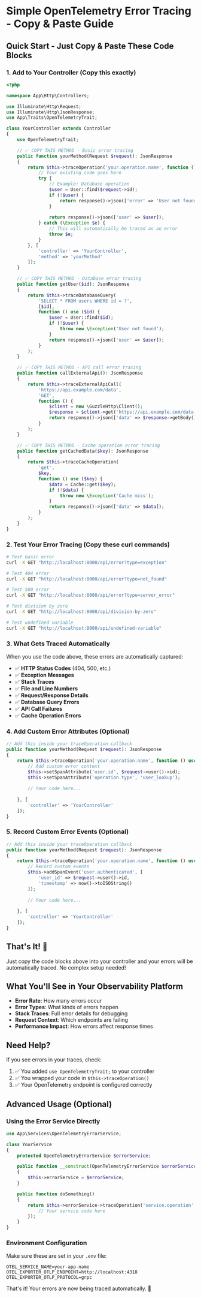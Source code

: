 # Simple OpenTelemetry Error Tracing - Copy & Paste Guide

## Quick Start - Just Copy & Paste These Code Blocks

### 1. Add to Your Controller (Copy this exactly)

```php
<?php

namespace App\Http\Controllers;

use Illuminate\Http\Request;
use Illuminate\Http\JsonResponse;
use App\Traits\OpenTelemetryTrait;

class YourController extends Controller
{
    use OpenTelemetryTrait;

    // ✅ COPY THIS METHOD - Basic error tracing
    public function yourMethod(Request $request): JsonResponse
    {
        return $this->traceOperation('your.operation.name', function () use ($request) {
            // Your existing code goes here
            try {
                // Example: Database operation
                $user = User::find($request->id);
                if (!$user) {
                    return response()->json(['error' => 'User not found'], 404);
                }
                
                return response()->json(['user' => $user]);
            } catch (\Exception $e) {
                // This will automatically be traced as an error
                throw $e;
            }
        }, [
            'controller' => 'YourController',
            'method' => 'yourMethod'
        ]);
    }

    // ✅ COPY THIS METHOD - Database error tracing
    public function getUser($id): JsonResponse
    {
        return $this->traceDatabaseQuery(
            'SELECT * FROM users WHERE id = ?',
            [$id],
            function () use ($id) {
                $user = User::find($id);
                if (!$user) {
                    throw new \Exception('User not found');
                }
                return response()->json(['user' => $user]);
            }
        );
    }

    // ✅ COPY THIS METHOD - API call error tracing
    public function callExternalApi(): JsonResponse
    {
        return $this->traceExternalApiCall(
            'https://api.example.com/data',
            'GET',
            function () {
                $client = new \GuzzleHttp\Client();
                $response = $client->get('https://api.example.com/data');
                return response()->json(['data' => $response->getBody()]);
            }
        );
    }

    // ✅ COPY THIS METHOD - Cache operation error tracing
    public function getCachedData($key): JsonResponse
    {
        return $this->traceCacheOperation(
            'get',
            $key,
            function () use ($key) {
                $data = Cache::get($key);
                if (!$data) {
                    throw new \Exception('Cache miss');
                }
                return response()->json(['data' => $data]);
            }
        );
    }
}
```

### 2. Test Your Error Tracing (Copy these curl commands)

```bash
# Test basic error
curl -X GET "http://localhost:8000/api/error?type=exception"

# Test 404 error
curl -X GET "http://localhost:8000/api/error?type=not_found"

# Test 500 error
curl -X GET "http://localhost:8000/api/error?type=server_error"

# Test division by zero
curl -X GET "http://localhost:8000/api/division-by-zero"

# Test undefined variable
curl -X GET "http://localhost:8000/api/undefined-variable"
```

### 3. What Gets Traced Automatically

When you use the code above, these errors are automatically captured:

- ✅ **HTTP Status Codes** (404, 500, etc.)
- ✅ **Exception Messages** 
- ✅ **Stack Traces**
- ✅ **File and Line Numbers**
- ✅ **Request/Response Details**
- ✅ **Database Query Errors**
- ✅ **API Call Failures**
- ✅ **Cache Operation Errors**

### 4. Add Custom Error Attributes (Optional)

```php
// Add this inside your traceOperation callback
public function yourMethod(Request $request): JsonResponse
{
    return $this->traceOperation('your.operation.name', function () use ($request) {
        // Add custom error context
        $this->setSpanAttribute('user.id', $request->user()->id);
        $this->setSpanAttribute('operation.type', 'user_lookup');
        
        // Your code here...
        
    }, [
        'controller' => 'YourController'
    ]);
}
```

### 5. Record Custom Error Events (Optional)

```php
// Add this inside your traceOperation callback
public function yourMethod(Request $request): JsonResponse
{
    return $this->traceOperation('your.operation.name', function () use ($request) {
        // Record custom events
        $this->addSpanEvent('user.authenticated', [
            'user_id' => $request->user()->id,
            'timestamp' => now()->toISOString()
        ]);
        
        // Your code here...
        
    }, [
        'controller' => 'YourController'
    ]);
}
```

## That's It! 🎉

Just copy the code blocks above into your controller and your errors will be automatically traced. No complex setup needed!

## What You'll See in Your Observability Platform

- **Error Rate**: How many errors occur
- **Error Types**: What kinds of errors happen
- **Stack Traces**: Full error details for debugging
- **Request Context**: Which endpoints are failing
- **Performance Impact**: How errors affect response times

## Need Help?

If you see errors in your traces, check:
1. ✅ You added `use OpenTelemetryTrait;` to your controller
2. ✅ You wrapped your code in `$this->traceOperation()`
3. ✅ Your OpenTelemetry endpoint is configured correctly

## Advanced Usage (Optional)

### Using the Error Service Directly

```php
use App\Services\OpenTelemetryErrorService;

class YourService
{
    protected OpenTelemetryErrorService $errorService;

    public function __construct(OpenTelemetryErrorService $errorService)
    {
        $this->errorService = $errorService;
    }

    public function doSomething()
    {
        return $this->errorService->traceOperation('service.operation', function () {
            // Your service code here
        });
    }
}
```

### Environment Configuration

Make sure these are set in your `.env` file:

```env
OTEL_SERVICE_NAME=your-app-name
OTEL_EXPORTER_OTLP_ENDPOINT=http://localhost:4318
OTEL_EXPORTER_OTLP_PROTOCOL=grpc
```

That's it! Your errors are now being traced automatically. 🚀
